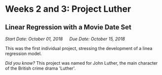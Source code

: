 # Weeks 2 and 3: Project Luther
## Linear Regression with a Movie Date Set

_Start Date: October 01, 2018_ &emsp; _Due Date: October 15, 2018_

This was the first individual project, stressing the development of a linea regression model.


_Did you know?_  This project was named for John Luther, the main character of the British crime drama 'Luther'.
